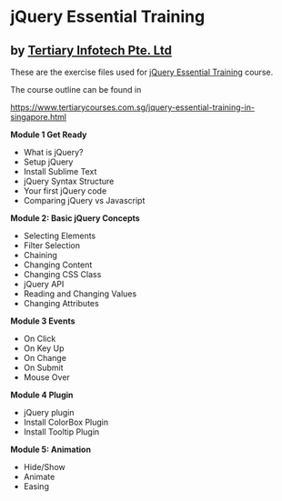 # jQuery Essential Training
## by [Tertiary Infotech Pte. Ltd](https://www.tertiarycourses.com.sg/)

These are the exercise files used for [jQuery Essential Training](https://www.tertiarycourses.com.sg/jquery-essential-training-in-singapore.html) course. 

The course outline can be found in 

https://www.tertiarycourses.com.sg/jquery-essential-training-in-singapore.html


<p><strong>Module 1 Get Ready</strong> </p>
<ul>
<li>What is jQuery?</li>
<li>Setup jQuery</li>
<li>Install Sublime Text</li>
<li>jQuery Syntax Structure</li>
<li>Your first jQuery code</li>
<li>Comparing jQuery vs Javascript</li>
</ul>
<p><strong>Module 2: Basic jQuery Concepts</strong> </p>
<ul>
<li>Selecting Elements</li>
<li>Filter Selection</li>
<li>Chaining</li>
<li>Changing Content</li>
<li>Changing CSS Class</li>
<li>jQuery API</li>
<li>Reading and Changing Values</li>
<li>Changing Attributes</li>
</ul>
<p><strong>Module 3 Events</strong> </p>
<ul>
<li>On Click</li>
<li>On Key Up</li>
<li>On Change</li>
<li>On Submit</li>
<li>Mouse Over</li>
</ul>
<p><strong>Module 4 Plugin</strong> </p>
<ul>
<li>jQuery plugin</li>
<li>Install ColorBox Plugin</li>
<li>Install Tooltip Plugin</li>
</ul>
<p><strong>Module 5: Animation</strong></p>
<ul>
<li>Hide/Show</li>
<li>Animate</li>
<li>Easing</li>
</ul>
